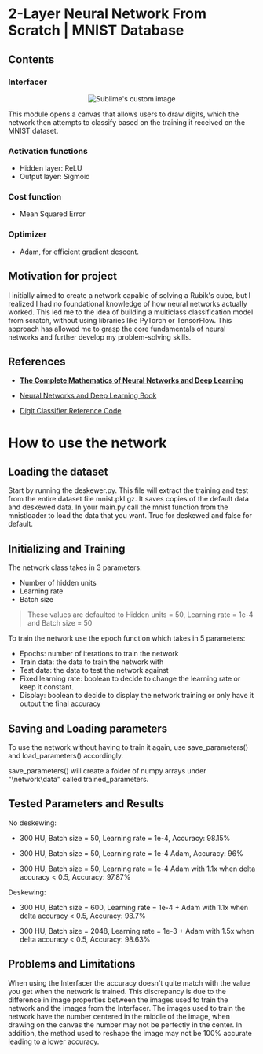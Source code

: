 #  2-Layer Neural Network From Scratch  | MNIST Database 

## Contents
### Interfacer
<p align="center">
  <img src="https://github.com/user-attachments/assets/35aa426b-a663-4bae-a9cc-0364da3649f6?raw=true" alt="Sublime's custom image"/>
</p>

This module opens a canvas that allows users to draw digits, which the network then attempts to classify based on the training it received on the MNIST dataset.



### Activation functions
- Hidden layer: ReLU
- Output layer: Sigmoid

### Cost function
- Mean Squared Error

### Optimizer
- Adam, for efficient gradient descent.


## Motivation for project
I initially aimed to create a network capable of solving a Rubik's cube, but I realized I had no foundational knowledge of how neural networks actually worked. This led me to the idea of building a multiclass classification model from scratch, without using libraries like PyTorch or TensorFlow. This approach has allowed me to grasp the core fundamentals of neural networks and further develop my problem-solving skills.

  
## References
- [**The Complete Mathematics of Neural Networks and Deep Learning**](https://www.youtube.com/watch?v=Ixl3nykKG9M)

- [Neural Networks and Deep Learning Book](http://neuralnetworksanddeeplearning.com/chap1.html)
- [Digit Classifier Reference Code](https://github.com/kdexd/digit-classifier/tree/master)

# How to use the network
## Loading the dataset
Start by running the deskewer.py. This file will extract the training and test from the entire dataset file mnist.pkl.gz. It saves copies of the default data and deskewed data.
In your main.py call the mnist function from the mnistloader to load the data that you want. True for deskewed and false for default.

## Initializing and Training
The network class takes in 3 parameters:
- Number of hidden units
- Learning rate
- Batch size
> These values are defaulted to Hidden units = 50, Learning rate = 1e-4 and Batch size = 50

To train the network use the epoch function which takes in 5 parameters:
- Epochs: number of iterations to train the network
- Train data: the data to train the network with
- Test data: the data to test the network against
- Fixed learning rate: boolean to decide to change the learning rate or keep it constant.
- Display: boolean to decide to display the network training or only have it output the final accuracy 


## Saving and Loading parameters
To use the network without having to train it again, use save_parameters() and load_parameters() accordingly.

save_parameters() will create a folder of numpy arrays under "\network\data\" called trained_parameters.

## Tested Parameters and Results
No deskewing: 
  - 300 HU,  Batch size = 50, Learning rate = 1e-4, Accuracy: 98.15%

  - 300 HU, Batch size = 50, Learning rate = 1e-4 Adam, Accuracy: 96%

  - 300 HU, Batch size = 50, Learning rate = 1e-4 Adam with 1.1x when delta accuracy < 0.5, Accuracy: 97.87%

Deskewing:
  - 300 HU, Batch size = 600, Learning rate = 1e-4 + Adam with 1.1x when delta accuracy < 0.5, Accuracy: 98.7%

  - 300 HU, Batch size = 2048, Learning rate = 1e-3 + Adam with 1.5x when delta accuracy < 0.5, Accuracy: 98.63%

## Problems and Limitations 
When using the Interfacer the accuracy doesn't quite match with the value you get when the network is trained. This discrepancy is due to the difference in image properties between the images used to train the network and the images from the Interfacer. The images used to train the network have the number centered in the middle of the image, when drawing on the canvas the number may not be perfectly in the center. In addition, the method used to reshape the image may not be 100% accurate leading to a lower accuracy.




